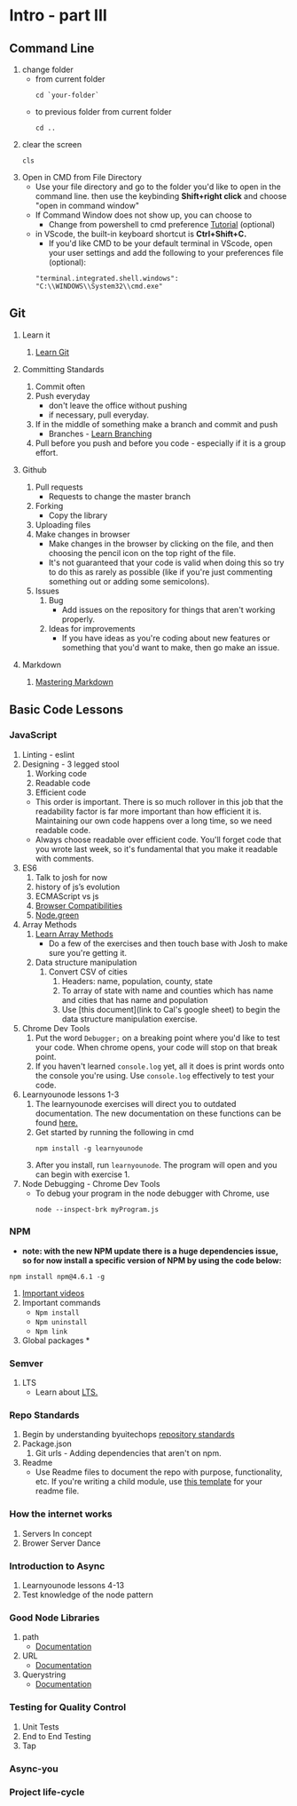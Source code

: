 # Intro - part III

##  Command Line
1. change folder 
    * from current folder
        ```
        cd `your-folder`
        ```
    * to previous folder from current folder
        ```
        cd ..
        ```
2. clear the screen
    ```
    cls
    ```
1. Open in CMD from File Directory
    * Use your file directory and go to the folder you'd like to open in the command line. then use the keybinding  **Shift+right click** and choose "open in command window"
    * If Command Window does not show up, you can choose to    
        * Change from powershell to cmd preference [Tutorial](https://mspoweruser.com/how-to-replace-powershell-with-command-prompt-on-file-explorers-context-menu-in-windows-10/) (optional)
    * in VScode, the built-in keyboard shortcut is **Ctrl+Shift+C.**
        * If you'd like CMD to be your default terminal in VScode, open your user settings and add the following to your preferences file (optional):
        ```
        "terminal.integrated.shell.windows": "C:\\WINDOWS\\System32\\cmd.exe"
        ```
##  Git
1.  Learn it
    1.  [Learn Git](https://try.github.io/levels/1/challenges/1)
2.  Committing Standards
    1.  Commit often
    2.  Push everyday
        * don't leave the office without pushing
        * if necessary, pull everyday.
    3.  If in the middle of something make a branch and commit and push
        * Branches - [Learn Branching](https://learngitbranching.js.org/)
    4.  Pull before you push and before you code - especially if it is a group effort.

4.  Github
    1.  Pull requests
        * Requests to change the master branch
    2.  Forking
        * Copy the library
    3.  Uploading files
    4.  Make changes in browser
        * Make changes in the browser by clicking on the file, and then choosing the pencil icon on the top right of the file. 
        * It's not guaranteed that your code is valid when doing this so try to do this as rarely as possible (like if you're just commenting something out or adding some semicolons).
    5.  Issues
        1.  Bug
            * Add issues on the repository for things that aren't working properly.
        2.  Ideas for improvements
            * If you have ideas as you're coding about new features or something that you'd want to make, then go make an issue.
5.  Markdown
    1.  [Mastering Markdown](https://guides.github.com/features/mastering-markdown/)

##  Basic Code Lessons
###  JavaScript
1.  Linting - eslint
2.  Designing - 3 legged stool
    1.  Working code
    2.  Readable code
    3.  Efficient code
    * This order is important. There is so much rollover in this job that the readability factor is far more important than how efficient it is. Maintaining our own code happens over a long time, so we need readable code.
    * Always choose readable over efficient code. You'll forget code that you wrote last week, so it's fundamental that you make it readable with comments.
3.  ES6
    1.  Talk to josh for now
    2.  history of js’s evolution
    1.  ECMAScript vs js
    3.  [Browser Compatibilities](https://kangax.github.io/compat-table/es6/)
    4.  [Node.green](http://node.green/)
4.  Array Methods
    1.  [Learn Array Methods](https://github.com/byuitechops/Array-functions/blob/master/learn-arrays.markdown)
        * Do a few of the exercises and then touch base with Josh to make sure you're getting it.
    2.  Data structure manipulation
        1.  Convert CSV of cities
            1.  Headers: name, population, county, state
            2.  To array of state with name and counties which has name and cities that has name and population
            3. Use [this document](link to Cal's google sheet) to begin the data structure manipulation exercise. 
2.  Chrome Dev Tools
    1.  Put the word `Debugger;` on a breaking point where you'd like to test your code. When chrome opens, your code will stop on that break point.
    2.  If you haven't learned `console.log` yet, all it does is print words onto the console you're using. Use `console.log` effectively to test your code.  
2.  Learnyounode lessons 1-3
    1.  The learnyounode exercises will direct you to outdated documentation. The new documentation on these functions can be found [here.](https://nodejs.org/api/synopsis.html)
    2. Get started by running the following in cmd
        ```  
        npm install -g learnyounode
        ```
    3. After you install, run `learnyounode`. The program will open and you can begin with exercise 1.
3.  Node Debugging - Chrome Dev Tools
    * To debug your program in the node debugger with Chrome, use 
        ```
        node --inspect-brk myProgram.js
        ``` 
###  NPM
* **note: with the new NPM update there is a huge dependencies issue, so for now install a specific version of NPM by using the code below:**
```
npm install npm@4.6.1 -g
```
1.  [Important videos](https://docs.npmjs.com/getting-started/what-is-npm)
2.  Important commands
    *  `Npm install`
    *  `Npm uninstall`
    *  `Npm link`
3.  Global packages
    * 
###  Semver
1.  LTS
    * Learn about [LTS.](https://nodejs.org/en/blog/release/v8.0.0/#long-term-support)
###  Repo Standards
1. Begin by understanding byuitechops [repository standards](../repositoryStandards.md)
2.  Package.json
    1.  Git urls - Adding dependencies that aren't on npm. 
2.  Readme
    * Use Readme files to document the repo with purpose, functionality, etc. If you're writing a child module, use [this template]() for your readme file.
###  How the internet works
1.  Servers In concept
2.  Brower Server Dance
###  Introduction to Async
1.  Learnyounode lessons 4-13
2.  Test knowledge of the node pattern
### Good Node Libraries
1.  path
    * [Documentation](https://nodejs.org/api/path.html)
2.  URL
    * [Documentation](https://nodejs.org/api/url.html)
3.  Querystring
    * [Documentation](https://nodejs.org/api/querystring.html)
###  Testing for Quality Control
1.  Unit Tests
2.  End to End Testing
3.  Tap
###  Async-you
###  Project life-cycle